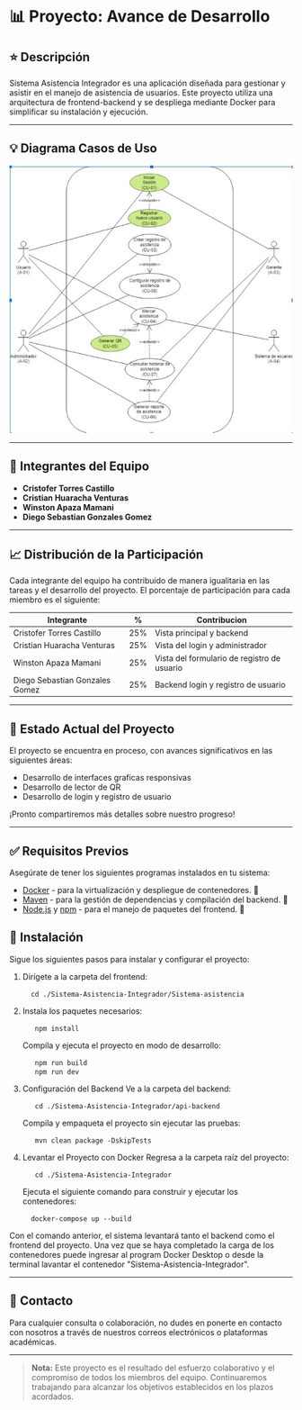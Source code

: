# 📊 Proyecto: Avance de Desarrollo


## ⭐ Descripción
Sistema Asistencia Integrador es una aplicación diseñada para gestionar y asistir en el manejo de asistencia de usuarios. Este proyecto utiliza una arquitectura de frontend-backend y se despliega mediante Docker para simplificar su instalación y ejecución.

---

## 💡 Diagrama Casos de Uso
<p align="center"><img src=image.jpeg></p>

---


## 👥 Integrantes del Equipo

- **Cristofer Torres Castillo**
- **Cristian Huaracha Venturas**
- **Winston Apaza Mamani**
- **Diego Sebastian Gonzales Gomez**

---

## 📈 Distribución de la Participación

Cada integrante del equipo ha contribuido de manera igualitaria en las tareas y el desarrollo del proyecto. El porcentaje de participación para cada miembro es el siguiente:

| Integrante                     | %   | Contribucion                                            |
| ------------------------------ | --- | ------------------------------------------------------- |
| Cristofer Torres Castillo      | 25% | Vista principal y backend                               |
| Cristian Huaracha Venturas     | 25% | Vista del login y administrador                         |
| Winston Apaza Mamani           | 25% | Vista del formulario de registro de usuario             |
| Diego Sebastian Gonzales Gomez | 25% | Backend login y registro de usuario                     |

---

## 🚀 Estado Actual del Proyecto

El proyecto se encuentra en proceso, con avances significativos en las siguientes áreas:

- Desarrollo de interfaces graficas responsivas
- Desarrollo de lector de QR
- Desarrollo de login y registro de usuario


¡Pronto compartiremos más detalles sobre nuestro progreso!

---

## ✅ Requisitos Previos

Asegúrate de tener los siguientes programas instalados en tu sistema:

- [Docker](https://www.docker.com/) - para la virtualización y despliegue de contenedores. 🐋
- [Maven](https://maven.apache.org/) - para la gestión de dependencias y compilación del backend. 🍂
- [Node.js](https://nodejs.org/) y [npm](https://www.npmjs.com/) - para el manejo de paquetes del frontend. 🍃

## 💾 Instalación

Sigue los siguientes pasos para instalar y configurar el proyecto:

1. Dirígete a la carpeta del frontend:
      ```
        cd ./Sistema-Asistencia-Integrador/Sistema-asistencia
      ```
  
2. Instala los paquetes necesarios:
      ``` 
         npm install
      ```
   Compila y ejecuta el proyecto en modo de desarrollo:
      ```
         npm run build
         npm run dev
      ```

2. Configuración del Backend
   Ve a la carpeta del backend:
      ```
         cd ./Sistema-Asistencia-Integrador/api-backend
      ```
   Compila y empaqueta el proyecto sin ejecutar las pruebas:
      ```
         mvn clean package -DskipTests
      ```

3. Levantar el Proyecto con Docker
   Regresa a la carpeta raíz del proyecto:
      ```
         cd ./Sistema-Asistencia-Integrador
      ```

   Ejecuta el siguiente comando para construir y ejecutar los contenedores:
      ```
        docker-compose up --build
      ```
Con el comando anterior, el sistema levantará tanto el backend como el frontend del proyecto. Una vez que se haya completado la carga de los contenedores puede ingresar al program Docker Desktop o desde la terminal lavantar el contenedor "Sistema-Asistencia-Integrador".

---

## 🔗 Contacto

Para cualquier consulta o colaboración, no dudes en ponerte en contacto con nosotros a través de nuestros correos electrónicos o plataformas académicas.

---

> **Nota:** Este proyecto es el resultado del esfuerzo colaborativo y el compromiso de todos los miembros del equipo. Continuaremos trabajando para alcanzar los objetivos establecidos en los plazos acordados.
